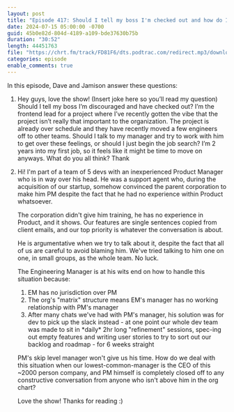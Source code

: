 ```yaml
---
layout: post
title: "Episode 417: Should I tell my boss I'm checked out and how do I deal with a PM who has no idea what he's doing?"
date: 2024-07-15 05:00:00 -0700
guid: 45b0e82d-804d-4189-a109-bde37630b75b
duration: "30:52"
length: 44451763
file: "https://chrt.fm/track/FD81F6/dts.podtrac.com/redirect.mp3/download.softskills.audio/sse-417.mp3"
categories: episode
enable_comments: true
---
```


In this episode, Dave and Jamison answer these questions:

1. Hey guys, love the show! (Insert joke here so you’ll read my question) Should I tell my boss I’m discouraged and have checked out? I’m the frontend lead for a project where I’ve recently gotten the vibe that the project isn’t really that important to the organization. The project is already over schedule and they have recently moved a few engineers off to other teams. Should I talk to my manager and try to work with him to get over these feelings, or should I just begin the job search? I’m 2 years into my first job, so it feels like it might be time to move on anyways. What do you all think? Thank

2. Hi! I'm part of a team of 5 devs with an inexperienced Product Manager who is in way over his head. He was a support agent who, during the acquisition of our startup, somehow convinced the parent corporation to make him PM despite the fact that he had no experience within Product whatsoever.
   
   The corporation didn't give him training, he has no experience in Product, and it shows. Our features are single sentences copied from client emails, and our top priority is whatever the conversation is about.
   
   He is  argumentative when we try to talk about it, despite the fact that all of us are careful to avoid blaming him. We've tried talking to him one on one, in small groups, as the whole team. No luck.
   
   The Engineering Manager is at his wits end on how to handle this situation because:
   
   1. EM has no jurisdiction over PM
   2. The org's "matrix" structure means EM's manager has no working relationship with PM's manager
   3. After many chats we've had with PM's manager, his solution was for dev to pick up the slack instead - at one point our whole dev team was made to sit in \*daily\* 2hr long "refinement" sessions, spec-ing out empty features and writing user stories to try to sort out our backlog and roadmap - for 6 weeks straight
   
   PM's skip level manager won't give us his time. How do we deal with this situation when our lowest-common-manager is the CEO of this ~2000 person company, and PM himself is completely closed off to any constructive conversation from anyone who isn't above him in the org chart?
   
   Love the show! Thanks for reading :)
